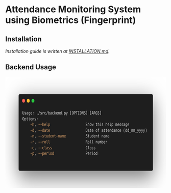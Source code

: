 # Attendance Monitoring System using Biometrics (Fingerprint)

## Installation
*Installation guide is written at [INSTALLATION.md](docs/INSTALLATION.md).*

## Backend Usage
<div align=center>
<img height=350 src="docs/images/help.png">
</div>